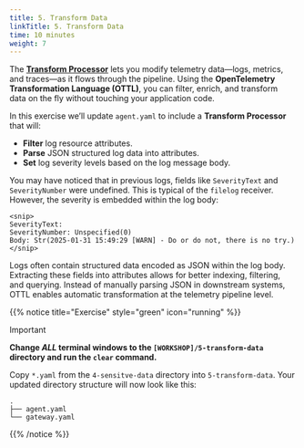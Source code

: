 ```yaml
---
title: 5. Transform Data
linkTitle: 5. Transform Data
time: 10 minutes
weight: 7
---
```


The [**Transform Processor**](https://github.com/open-telemetry/opentelemetry-collector-contrib/blob/main/processor/transformprocessor/README.md) lets you modify telemetry data—logs, metrics, and traces—as it flows through the pipeline. Using the **OpenTelemetry Transformation Language (OTTL)**, you can filter, enrich, and transform data on the fly without touching your application code.

In this exercise we’ll update `agent.yaml` to include a **Transform Processor** that will:

- **Filter** log resource attributes.
- **Parse** JSON structured log data into attributes.
- **Set** log severity levels based on the log message body.

You may have noticed that in previous logs, fields like `SeverityText` and `SeverityNumber` were undefined. This is typical of the `filelog` receiver. However, the severity is embedded within the log body:

```text
<snip>
SeverityText: 
SeverityNumber: Unspecified(0)
Body: Str(2025-01-31 15:49:29 [WARN] - Do or do not, there is no try.)
</snip>
```

Logs often contain structured data encoded as JSON within the log body. Extracting these fields into attributes allows for better indexing, filtering, and querying. Instead of manually parsing JSON in downstream systems, OTTL enables automatic transformation at the telemetry pipeline level.

{{% notice title="Exercise" style="green" icon="running" %}}

> [!IMPORTANT]
> **Change _ALL_ terminal windows to the `[WORKSHOP]/5-transform-data` directory and run the `clear` command.**

Copy `*.yaml` from the `4-sensitve-data` directory into `5-transform-data`. Your updated directory structure will now look like this:

```text { title="Updated Directory Structure" }
.
├── agent.yaml
└── gateway.yaml
```

{{% /notice %}}
